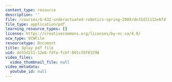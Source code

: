```yaml
---
content_type: resource
description: ''
file: /courses/6-832-underactuated-robotics-spring-2009/de31d21112e6fdfafcbf091cf8f03298_9qnpQ1hVlqw.pdf
file_type: application/pdf
learning_resource_types: []
license: https://creativecommons.org/licenses/by-nc-sa/4.0/
ocw_type: OCWFile
resourcetype: Document
title: 3play pdf file
uid: de31d211-12e6-fdfa-fcbf-091cf8f03298
video_files:
  video_thumbnail_file: null
video_metadata:
  youtube_id: null
---
```

